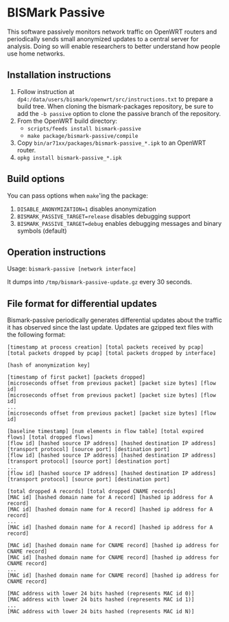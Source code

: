 BISMark Passive
===============

This software passively monitors network traffic on OpenWRT routers and
periodically sends small anonymized updates to a central server for analysis.
Doing so will enable researchers to better understand how people use home
networks.

Installation instructions
-------------------------

1. Follow instruction at `dp4:/data/users/bismark/openwrt/src/instructions.txt` to
prepare a build tree.  When cloning the bismark-packages repository, be sure to
add the `-b passive` option to clone the passive branch of the
repository.
2. From the OpenWRT build directory:
    - `scripts/feeds install bismark-passive`
    - `make package/bismark-passive/compile`
3. Copy `bin/ar71xx/packages/bismark-passive_*.ipk` to an OpenWRT router.
4. `opkg install bismark-passive_*.ipk`

Build options
-------------

You can pass options when `make`'ing the package:

1. `DISABLE_ANONYMIZATION=1` disables anonymization
2. `BISMARK_PASSIVE_TARGET=release` disables debugging support
3. `BISMARK_PASSIVE_TARGET=debug` enables debugging messages and binary symbols
   (default)

Operation instructions
----------------------

Usage: `bismark-passive [network interface]`

It dumps into `/tmp/bismark-passive-update.gz` every 30 seconds.

File format for differential updates
------------------------------------

Bismark-passive periodically generates differential updates about the traffic it
has observed since the last update. Updates are gzipped text files with the
following format:

    [timestamp at process creation] [total packets received by pcap] [total packets dropped by pcap] [total packets dropped by interface]
    
    [hash of anonymization key]
    
    [timestamp of first packet] [packets dropped]
    [microseconds offset from previous packet] [packet size bytes] [flow id]
    [microseconds offset from previous packet] [packet size bytes] [flow id]
    ...
    [microseconds offset from previous packet] [packet size bytes] [flow id]
    
    [baseline timestamp] [num elements in flow table] [total expired flows] [total dropped flows]
    [flow id] [hashed source IP address] [hashed destination IP address] [transport protocol] [source port] [destination port]
    [flow id] [hashed source IP address] [hashed destination IP address] [transport protocol] [source port] [destination port]
    ...
    [flow id] [hashed source IP address] [hashed destination IP address] [transport protocol] [source port] [destination port]
    
    [total dropped A records] [total dropped CNAME records]
    [MAC id] [hashed domain name for A record] [hashed ip address for A record]
    [MAC id] [hashed domain name for A record] [hashed ip address for A record]
    ...
    [MAC id] [hashed domain name for A record] [hashed ip address for A record]
    
    [MAC id] [hashed domain name for CNAME record] [hashed ip address for CNAME record]
    [MAC id] [hashed domain name for CNAME record] [hashed ip address for CNAME record]
    ...
    [MAC id] [hashed domain name for CNAME record] [hashed ip address for CNAME record]
    
    [MAC address with lower 24 bits hashed (represents MAC id 0)]
    [MAC address with lower 24 bits hashed (represents MAC id 1)]
    ...
    [MAC address with lower 24 bits hashed (represents MAC id N)]
